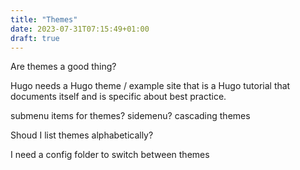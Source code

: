 ```yaml
---
title: "Themes"
date: 2023-07-31T07:15:49+01:00
draft: true
---
```


Are themes a good thing?

Hugo needs a Hugo theme / example site that is a Hugo tutorial that documents itself and is specific about best practice.

submenu items for themes? sidemenu? cascading themes

Shoud I list themes alphabetically?

I need a config folder to switch between themes